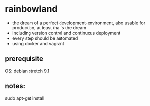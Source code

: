 # rainbowland

- the dream of a perfect development-environment, also usable for production, at least that's the dream
- including version control and continuous deployment
- every step should be automated
- using docker and vagrant

## prerequisite

OS: debian stretch 9.1

## notes:

sudo apt-get install 
